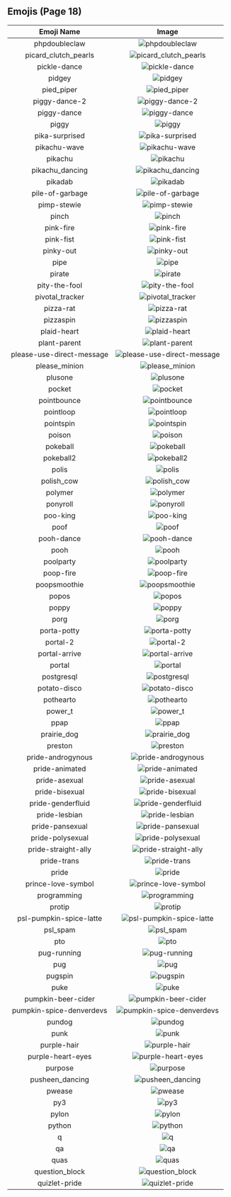 
  ## Emojis (Page 18)
  |Emoji Name|Image|
  | :-: | :-: |
  |phpdoubleclaw| ![phpdoubleclaw](/emojis/denverdevs/phpdoubleclaw.jpg)|
  |picard_clutch_pearls| ![picard_clutch_pearls](/emojis/denverdevs/picard_clutch_pearls.png)|
  |pickle-dance| ![pickle-dance](/emojis/denverdevs/pickle-dance.gif)|
  |pidgey| ![pidgey](/emojis/denverdevs/pidgey.gif)|
  |pied_piper| ![pied_piper](/emojis/denverdevs/pied_piper.png)|
  |piggy-dance-2| ![piggy-dance-2](/emojis/denverdevs/piggy-dance-2.gif)|
  |piggy-dance| ![piggy-dance](/emojis/denverdevs/piggy-dance.gif)|
  |piggy| ![piggy](/emojis/denverdevs/piggy.png)|
  |pika-surprised| ![pika-surprised](/emojis/denverdevs/pika-surprised.png)|
  |pikachu-wave| ![pikachu-wave](/emojis/denverdevs/pikachu-wave.gif)|
  |pikachu| ![pikachu](/emojis/denverdevs/pikachu.png)|
  |pikachu_dancing| ![pikachu_dancing](/emojis/denverdevs/pikachu_dancing.gif)|
  |pikadab| ![pikadab](/emojis/denverdevs/pikadab.gif)|
  |pile-of-garbage| ![pile-of-garbage](/emojis/denverdevs/pile-of-garbage.png)|
  |pimp-stewie| ![pimp-stewie](/emojis/denverdevs/pimp-stewie.png)|
  |pinch| ![pinch](/emojis/denverdevs/pinch.png)|
  |pink-fire| ![pink-fire](/emojis/denverdevs/pink-fire.png)|
  |pink-fist| ![pink-fist](/emojis/denverdevs/pink-fist.png)|
  |pinky-out| ![pinky-out](/emojis/denverdevs/pinky-out.png)|
  |pipe| ![pipe](/emojis/denverdevs/pipe.png)|
  |pirate| ![pirate](/emojis/denverdevs/pirate.png)|
  |pity-the-fool| ![pity-the-fool](/emojis/denverdevs/pity-the-fool.png)|
  |pivotal_tracker| ![pivotal_tracker](/emojis/denverdevs/pivotal_tracker.png)|
  |pizza-rat| ![pizza-rat](/emojis/denverdevs/pizza-rat.jpg)|
  |pizzaspin| ![pizzaspin](/emojis/denverdevs/pizzaspin.gif)|
  |plaid-heart| ![plaid-heart](/emojis/denverdevs/plaid-heart.png)|
  |plant-parent| ![plant-parent](/emojis/denverdevs/plant-parent.png)|
  |please-use-direct-message| ![please-use-direct-message](/emojis/denverdevs/please-use-direct-message.gif)|
  |please_minion| ![please_minion](/emojis/denverdevs/please_minion.png)|
  |plusone| ![plusone](/emojis/denverdevs/plusone.png)|
  |pocket| ![pocket](/emojis/denverdevs/pocket.png)|
  |pointbounce| ![pointbounce](/emojis/denverdevs/pointbounce.gif)|
  |pointloop| ![pointloop](/emojis/denverdevs/pointloop.gif)|
  |pointspin| ![pointspin](/emojis/denverdevs/pointspin.gif)|
  |poison| ![poison](/emojis/denverdevs/poison.png)|
  |pokeball| ![pokeball](/emojis/denverdevs/pokeball.png)|
  |pokeball2| ![pokeball2](/emojis/denverdevs/pokeball2.gif)|
  |polis| ![polis](/emojis/denverdevs/polis.png)|
  |polish_cow| ![polish_cow](/emojis/denverdevs/polish_cow.gif)|
  |polymer| ![polymer](/emojis/denverdevs/polymer.png)|
  |ponyroll| ![ponyroll](/emojis/denverdevs/ponyroll.gif)|
  |poo-king| ![poo-king](/emojis/denverdevs/poo-king.png)|
  |poof| ![poof](/emojis/denverdevs/poof.png)|
  |pooh-dance| ![pooh-dance](/emojis/denverdevs/pooh-dance.gif)|
  |pooh| ![pooh](/emojis/denverdevs/pooh.gif)|
  |poolparty| ![poolparty](/emojis/denverdevs/poolparty.gif)|
  |poop-fire| ![poop-fire](/emojis/denverdevs/poop-fire.gif)|
  |poopsmoothie| ![poopsmoothie](/emojis/denverdevs/poopsmoothie.gif)|
  |popos| ![popos](/emojis/denverdevs/popos.png)|
  |poppy| ![poppy](/emojis/denverdevs/poppy.png)|
  |porg| ![porg](/emojis/denverdevs/porg.gif)|
  |porta-potty| ![porta-potty](/emojis/denverdevs/porta-potty.png)|
  |portal-2| ![portal-2](/emojis/denverdevs/portal-2.png)|
  |portal-arrive| ![portal-arrive](/emojis/denverdevs/portal-arrive.png)|
  |portal| ![portal](/emojis/denverdevs/portal.jpg)|
  |postgresql| ![postgresql](/emojis/denverdevs/postgresql.png)|
  |potato-disco| ![potato-disco](/emojis/denverdevs/potato-disco.gif)|
  |pothearto| ![pothearto](/emojis/denverdevs/pothearto.jpg)|
  |power_t| ![power_t](/emojis/denverdevs/power_t.png)|
  |ppap| ![ppap](/emojis/denverdevs/ppap.gif)|
  |prairie_dog| ![prairie_dog](/emojis/denverdevs/prairie_dog.gif)|
  |preston| ![preston](/emojis/denverdevs/preston.jpg)|
  |pride-androgynous| ![pride-androgynous](/emojis/denverdevs/pride-androgynous.png)|
  |pride-animated| ![pride-animated](/emojis/denverdevs/pride-animated.gif)|
  |pride-asexual| ![pride-asexual](/emojis/denverdevs/pride-asexual.png)|
  |pride-bisexual| ![pride-bisexual](/emojis/denverdevs/pride-bisexual.png)|
  |pride-genderfluid| ![pride-genderfluid](/emojis/denverdevs/pride-genderfluid.png)|
  |pride-lesbian| ![pride-lesbian](/emojis/denverdevs/pride-lesbian.png)|
  |pride-pansexual| ![pride-pansexual](/emojis/denverdevs/pride-pansexual.png)|
  |pride-polysexual| ![pride-polysexual](/emojis/denverdevs/pride-polysexual.png)|
  |pride-straight-ally| ![pride-straight-ally](/emojis/denverdevs/pride-straight-ally.png)|
  |pride-trans| ![pride-trans](/emojis/denverdevs/pride-trans.png)|
  |pride| ![pride](/emojis/denverdevs/pride.png)|
  |prince-love-symbol| ![prince-love-symbol](/emojis/denverdevs/prince-love-symbol.jpg)|
  |programming| ![programming](/emojis/denverdevs/programming.gif)|
  |protip| ![protip](/emojis/denverdevs/protip.png)|
  |psl-pumpkin-spice-latte| ![psl-pumpkin-spice-latte](/emojis/denverdevs/psl-pumpkin-spice-latte.png)|
  |psl_spam| ![psl_spam](/emojis/denverdevs/psl_spam.png)|
  |pto| ![pto](/emojis/denverdevs/pto.png)|
  |pug-running| ![pug-running](/emojis/denverdevs/pug-running.gif)|
  |pug| ![pug](/emojis/denverdevs/pug.png)|
  |pugspin| ![pugspin](/emojis/denverdevs/pugspin.gif)|
  |puke| ![puke](/emojis/denverdevs/puke.gif)|
  |pumpkin-beer-cider| ![pumpkin-beer-cider](/emojis/denverdevs/pumpkin-beer-cider.png)|
  |pumpkin-spice-denverdevs| ![pumpkin-spice-denverdevs](/emojis/denverdevs/pumpkin-spice-denverdevs.jpg)|
  |pundog| ![pundog](/emojis/denverdevs/pundog.png)|
  |punk| ![punk](/emojis/denverdevs/punk.jpg)|
  |purple-hair| ![purple-hair](/emojis/denverdevs/purple-hair.png)|
  |purple-heart-eyes| ![purple-heart-eyes](/emojis/denverdevs/purple-heart-eyes.png)|
  |purpose| ![purpose](/emojis/denverdevs/purpose.png)|
  |pusheen_dancing| ![pusheen_dancing](/emojis/denverdevs/pusheen_dancing.gif)|
  |pwease| ![pwease](/emojis/denverdevs/pwease.png)|
  |py3| ![py3](/emojis/denverdevs/py3.png)|
  |pylon| ![pylon](/emojis/denverdevs/pylon.gif)|
  |python| ![python](/emojis/denverdevs/python.png)|
  |q| ![q](/emojis/denverdevs/q.jpg)|
  |qa| ![qa](/emojis/denverdevs/qa.jpg)|
  |quas| ![quas](/emojis/denverdevs/quas.png)|
  |question_block| ![question_block](/emojis/denverdevs/question_block.gif)|
  |quizlet-pride| ![quizlet-pride](/emojis/denverdevs/quizlet-pride.png)|
  